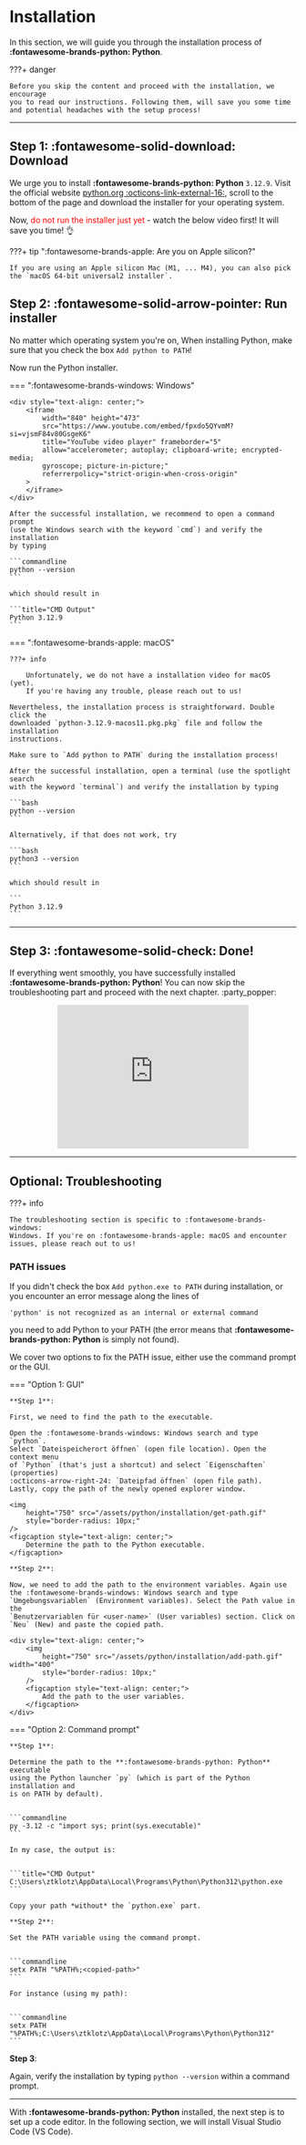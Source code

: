 # Installation

In this section, we will guide you through the installation process of
**:fontawesome-brands-python: Python**.

???+ danger

    Before you skip the content and proceed with the installation, we encourage
    you to read our instructions. Following them, will save you some time
    and potential headaches with the setup process!

---

## Step 1: :fontawesome-solid-download: Download

We urge you to install **:fontawesome-brands-python: Python** `3.12.9`. 
Visit the official website [python.org :octicons-link-external-16:](https://www.python.org/downloads/release/python-3129/), 
scroll to the bottom of the page and download the installer for your operating 
system.

Now, <span style="color:red">do not run the installer just yet</span> - watch 
the below video first! It will save you time! :ok_hand:

???+ tip ":fontawesome-brands-apple: Are you on Apple silicon?"

    If you are using an Apple silicon Mac (M1, ... M4), you can also pick 
    the `macOS 64-bit universal2 installer`.

## Step 2: :fontawesome-solid-arrow-pointer: Run installer

No matter which operating system you're on, When installing Python, make sure 
that you check the box `Add python to PATH`!

Now run the Python installer.

=== ":fontawesome-brands-windows: Windows"

    <div style="text-align: center;">
        <iframe 
            width="840" height="473" 
            src="https://www.youtube.com/embed/fpxdo5QYvmM?si=vjsmF84v80GsgeK6"
            title="YouTube video player" frameborder="5" 
            allow="accelerometer; autoplay; clipboard-write; encrypted-media; 
            gyroscope; picture-in-picture;" 
            referrerpolicy="strict-origin-when-cross-origin"
        >
        </iframe>
    </div>

    After the successful installation, we recommend to open a command prompt
    (use the Windows search with the keyword `cmd`) and verify the installation
    by typing 

    ```commandline
    python --version
    ```

    which should result in
    
    ```title="CMD Output"
    Python 3.12.9
    ```

=== ":fontawesome-brands-apple: macOS"
    
    ???+ info

        Unfortunately, we do not have a installation video for macOS (yet). 
        If you're having any trouble, please reach out to us!

    Nevertheless, the installation process is straightforward. Double click the
    downloaded `python-3.12.9-macos11.pkg.pkg` file and follow the installation
    instructions.

    Make sure to `Add python to PATH` during the installation process!

    After the successful installation, open a terminal (use the spotlight search
    with the keyword `terminal`) and verify the installation by typing 

    ```bash
    python --version
    ```
    
    Alternatively, if that does not work, try 

    ```bash
    python3 --version
    ```

    which should result in
    
    ```
    Python 3.12.9
    ```

---

## Step 3: :fontawesome-solid-check: Done!

If everything went smoothly, you have successfully installed 
**:fontawesome-brands-python: Python**! You can now skip the 
troubleshooting part and proceed with the next chapter. :party_popper:

<div style="text-align: center;">
    <iframe src="https://giphy.com/embed/XreQmk7ETCak0" 
    width="336" height="252" style="" frameBorder="0" class="giphy-embed" 
    allowFullScreen
    >
    </iframe>
</div>

---

## Optional: Troubleshooting

???+ info

    The troubleshooting section is specific to :fontawesome-brands-windows:
    Windows. If you're on :fontawesome-brands-apple: macOS and encounter 
    issues, please reach out to us!

### PATH issues

If you didn't check the box `Add python.exe to PATH` during 
installation, or you encounter an error message along the lines of 

```commandline
'python' is not recognized as an internal or external command
```

you need to add Python to your PATH (the error means that
**:fontawesome-brands-python: Python** is simply not found).

We cover two options to fix the PATH issue, either use the command prompt 
or the GUI.

=== "Option 1: GUI"

    **Step 1**:
    
    First, we need to find the path to the executable. 
    
    Open the :fontawesome-brands-windows: Windows search and type `python`.
    Select `Dateispeicherort öffnen` (open file location). Open the context menu
    of `Python` (that's just a shortcut) and select `Eigenschaften` (properties)
    :octicons-arrow-right-24: `Dateipfad öffnen` (open file path). 
    Lastly, copy the path of the newly opened explorer window.
    
    <img
        height="750" src="/assets/python/installation/get-path.gif"
        style="border-radius: 10px;"
    />
    <figcaption style="text-align: center;">
        Determine the path to the Python executable.
    </figcaption>
    
    **Step 2**:
    
    Now, we need to add the path to the environment variables. Again use 
    the :fontawesome-brands-windows: Windows search and type 
    `Umgebungsvariablen` (Environment variables). Select the Path value in the 
    `Benutzervariablen für <user-name>` (User variables) section. Click on 
    `Neu` (New) and paste the copied path.
    
    <div style="text-align: center;">
        <img
            height="750" src="/assets/python/installation/add-path.gif" width="400" 
            style="border-radius: 10px;"
        />
        <figcaption style="text-align: center;">
            Add the path to the user variables.
        </figcaption>
    </div>

=== "Option 2: Command prompt"

    **Step 1**:

    Determine the path to the **:fontawesome-brands-python: Python** executable 
    using the Python launcher `py` (which is part of the Python installation and 
    is on PATH by default).

    
    ```commandline
    py -3.12 -c "import sys; print(sys.executable)"
    ```
    
    In my case, the output is:

    
    ```title="CMD Output"
    C:\Users\ztklotz\AppData\Local\Programs\Python\Python312\python.exe
    ```
    
    Copy your path *without* the `python.exe` part.
    
    **Step 2**:
    
    Set the PATH variable using the command prompt.

    
    ```commandline
    setx PATH "%PATH%;<copied-path>"
    ```
    
    For instance (using my path):

    
    ```commandline
    setx PATH "%PATH%;C:\Users\ztklotz\AppData\Local\Programs\Python\Python312"
    ```

**Step 3**:

Again, verify the installation by typing `python --version` within a command 
prompt.

---

With **:fontawesome-brands-python: Python** installed, the next step is to set
up a code editor. In the following section, we will install Visual Studio Code
(VS Code).
